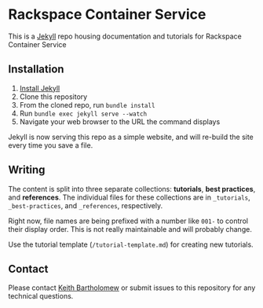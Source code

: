 # Rackspace Container Service

This is a [Jekyll](http://jekyllrb.com/) repo housing documentation and tutorials for Rackspace Container Service

## Installation

1. [Install Jekyll](http://jekyllrb.com/docs/installation/)
1. Clone this repository
1. From the cloned repo, run `bundle install`
1. Run `bundle exec jekyll serve --watch`
1. Navigate your web browser to the URL the command displays

Jekyll is now serving this repo as a simple website, and will re-build the site every time you save a file.

## Writing

The content is split into three separate collections: **tutorials**, **best practices**, and **references**. The individual files for these collections are in `_tutorials`, `_best-practices`, and `_references`, respectively.

Right now, file names are being prefixed with a number like `001-` to control their display order. This is not really maintainable and will probably change.

Use the tutorial template (`/tutorial-template.md`) for creating new tutorials.

## Contact

Please contact [Keith Bartholomew](https://github.com/ktbartholomew) or submit issues to this repository for any technical questions.
